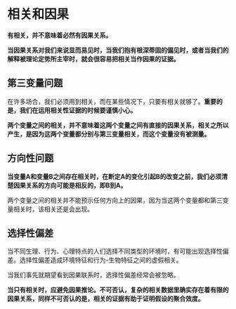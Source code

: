 # 相关和因果

**有相关，并不意味着必然有因果关系。**

**当因果关系对我们来说显而易见时，当我们抱有根深蒂固的偏见时，或者当我们的解释被理论定势所主宰时，就会很容易把相关当作因果的证据。**

## 第三变量问题

在许多场合，我们必须用到相关，而在某些情况下，只要有相关就够了。**重要的是，我们在运用相关性证据的时候要谨慎小心。**

**两个变量之间的相关，并不意味着这两个变量之间有直接的因果关系，相关之所以产生，是因为这两个变量都分别与第三变量相关，而这个变量没有被测量。**

## 方向性问题

**当变量A和变量B之间存在相关时，在断定A的变化引起B的改变之前，我们必须清楚因果关系的方向可能是相反的，即B到A。**

两个变量之间的相关并不能预示任何方向上的因果，因为当这两个变量都和第三变量相关时，该相关还是会出现。

## 选择性偏差

当不同生理、行为、心理特点的人们选择不同类型的环境时，有可能出现选择性偏差。选择性偏差造成环境特征和行为-生物特征之间的虚假相关。

当我们事先就期望看到因果联系时，选择性偏差经常会被忽略。

**当只有相关时，应避免因果推论。不可否认，复杂的相关数据里确实存在着有限的因果关系，同样不可否认的是，相关的证据有助于证明假设的聚合效度。**